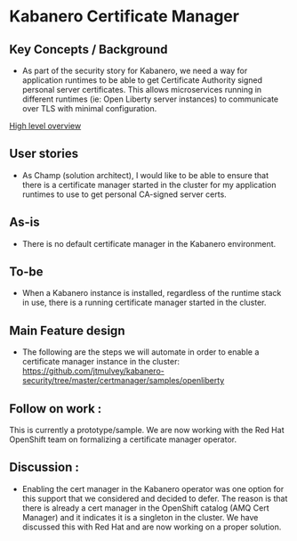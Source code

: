 # Kabanero Certificate Manager

## Key Concepts / Background
- As part of the security story for Kabanero, we need a way for application runtimes to be able to get Certificate Authority signed personal server certificates.
This allows microservices running in different runtimes (ie: Open Liberty server instances) to communicate over TLS with minimal configuration.

[High level overview](../design/kabanero_cert_manager.pdf)

## User stories
- As Champ (solution architect), I would like to be able to ensure that there is a certificate manager started in the cluster for my application runtimes to use to get personal CA-signed server certs.

## As-is

- There is no default certificate manager in the Kabanero environment.

## To-be
- When a Kabanero instance is installed, regardless of the runtime stack in use, there is a running certificate manager started in the cluster.

## Main Feature design

- The following are the steps we will automate in order to enable a certificate manager instance in the cluster:
https://github.com/jtmulvey/kabanero-security/tree/master/certmanager/samples/openliberty

## Follow on work :  
This is currently a prototype/sample. We are now working with the Red Hat OpenShift team on formalizing a certificate manager operator.

## Discussion :
- Enabling the cert manager in the Kabanero operator was one option for this support that we considered and decided to defer. The reason is that there is already a cert manager in the OpenShift catalog (AMQ Cert Manager) and it indicates it is a singleton in the cluster.  We have discussed this with Red Hat and are now working on a proper solution.
